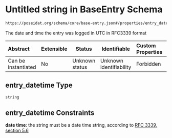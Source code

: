 # Untitled string in BaseEntry Schema

```txt
https://poseidat.org/schema/core/base-entry.json#/properties/entry_datetime
```

The date and time the entry was logged in UTC in RFC3339 format


| Abstract            | Extensible | Status         | Identifiable            | Custom Properties | Additional Properties | Access Restrictions | Defined In                                                               |
| :------------------ | ---------- | -------------- | ----------------------- | :---------------- | --------------------- | ------------------- | ------------------------------------------------------------------------ |
| Can be instantiated | No         | Unknown status | Unknown identifiability | Forbidden         | Allowed               | none                | [base-entry.json\*](schemas/core/base-entry.json "open original schema") |

## entry_datetime Type

`string`

## entry_datetime Constraints

**date time**: the string must be a date time string, according to [RFC 3339, section 5.6](https://tools.ietf.org/html/rfc3339 "check the specification")
